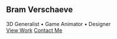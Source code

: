 <!DOCTYPE html>
<html lang="en">
<head>
  <meta charset="UTF-8">
  <meta name="viewport" content="width=device-width, initial-scale=1.0">
  <title>3D Artist & Game Animator Portfolio</title>
  <script src="https://cdn.tailwindcss.com"></script>
  <link href="https://unpkg.com/aos@2.3.1/dist/aos.css" rel="stylesheet">
  <script src="https://unpkg.com/aos@2.3.1/dist/aos.js"></script>
  <script src="https://cdn.jsdelivr.net/npm/feather-icons/dist/feather.min.js"></script>
  <script src="https://unpkg.com/feather-icons"></script>
  <script src="https://cdn.jsdelivr.net/npm/vanta@latest/dist/vanta.globe.min.js"></script>
  <style>
    .hero-section {
      height: 100vh;
      position: relative;
      overflow: hidden;
    }
    .portfolio-item {
      transition: all 0.3s ease;
    }
    .portfolio-item:hover {
      transform: translateY(-10px);
      box-shadow: 0 20px 25px -5px rgba(0, 0, 0, 0.1),
                  0 10px 10px -5px rgba(0, 0, 0, 0.04);
    }
    .skill-bar {
      height: 6px;
      border-radius: 3px;
    }
    .nav-link {
      position: relative;
    }
    .nav-link:after {
      content: '';
      position: absolute;
      width: 0;
      height: 2px;
      bottom: 0;
      left: 0;
      background-color: #3b82f6;
      transition: width 0.3s ease;
    }
    .nav-link:hover:after {
      width: 100%;
    }
  </style>
</head>
<body class="bg-gray-900 text-white">
  <!-- Hero Section -->
  <section id="hero" class="hero-section flex items-center justify-center">
    <div id="vanta-bg" class="absolute inset-0"></div>
    <div class="relative z-10 text-center px-4">
      <h1 class="text-5xl md:text-7xl font-bold mb-4" data-aos="fade-down">Bram Verschaeve</h1>
      <div class="text-xl md:text-2xl mb-8" data-aos="fade-up" data-aos-delay="100">
        <span class="text-blue-400">3D Generalist</span> • 
        <span class="text-purple-400">Game Animator</span> • 
        <span class="text-green-400">Designer</span>
      </div>
      <div class="flex justify-center space-x-4" data-aos="fade-up" data-aos-delay="200">
        <a href="#work" class="px-6 py-3 bg-blue-600 hover:bg-blue-700 rounded-full font-medium transition">View Work</a>
        <a href="#contact" class="px-6 py-3 bg-transparent border-2 border-white hover:bg-white hover:text-gray-900 rounded-full font-medium transition">Contact Me</a>
      </div>
    </div>
  </section>

  <!-- Navigation -->
  <nav class="sticky top-0 bg-gray-900 bg-opacity-90 backdrop-filter backdrop-blur-lg z-50 shadow-lg">
    <div class="w-full px-6 py-4 mx-auto">
      <div class="flex justify-between items-center">
        <div class="text-2xl font-bold">BV</div>
        <div class="hidden md:flex space-x-8">
          <a href="#work" class="nav-link">Work</a>
          <a href="#about" class="nav-link">About</a>
          <a href="#skills" class="nav-link">Skills</a>
          <a href="#contact" class="nav-link">Contact</a>
        </div>
        <button class="md:hidden focus:outline-none">
          <i data-feather="menu"></i>
        </button>
      </div>
    </div>
  </nav>

  <!-- Work Section -->
  <section id="work" class="py-20 bg-gray-800">
    <div class="w-full px-6 mx-auto">
      <h2 class="text-4xl font-bold mb-16 text-center" data-aos="fade-up">Featured Projects</h2>
      <div class="grid grid-cols-1 md:grid-cols-2 lg:grid-cols-3 gap-8">
        <!-- Project 1 -->
        <div class="portfolio-item bg-gray-700 rounded-xl overflow-hidden" data-aos="fade-up">
          <div class="h-64 bg-gradient-to-r from-blue-500 to-purple-600 flex items-center justify-center">
            <i data-feather="box" class="w-20 h-20"></i>
          </div>
          <div class="p-6">
            <h3 class="text-2xl font-bold mb-2">Character Design</h3>
            <p class="text-gray-300 mb-4">High-poly 3D character with detailed textures and rigging for game animation.</p>
            <div class="flex space-x-2">
              <span class="px-3 py-1 bg-gray-600 rounded-full text-sm">Blender</span>
              <span class="px-3 py-1 bg-gray-600 rounded-full text-sm">ZBrush</span>
              <span class="px-3 py-1 bg-gray-600 rounded-full text-sm">Substance</span>
            </div>
          </div>
        </div>
        <!-- Project 2 -->
        <div class="portfolio-item bg-gray-700 rounded-xl overflow-hidden" data-aos="fade-up" data-aos-delay="100">
          <div class="h-64 bg-gradient-to-r from-purple-500 to-pink-600 flex items-center justify-center">
            <i data-feather="film" class="w-20 h-20"></i>
          </div>
          <div class="p-6">
            <h3 class="text-2xl font-bold mb-2">Game Animation</h3>
            <p class="text-gray-300 mb-4">Fluid combat animations for an action RPG game with motion capture integration.</p>
            <div class="flex space-x-2">
              <span class="px-3 py-1 bg-gray-600 rounded-full text-sm">Maya</span>
              <span class="px-3 py-1 bg-gray-600 rounded-full text-sm">MotionBuilder</span>
              <span class="px-3 py-1 bg-gray-600 rounded-full text-sm">Unity</span>
            </div>
          </div>
        </div>
        <!-- Project 3 -->
        <div class="portfolio-item bg-gray-700 rounded-xl overflow-hidden" data-aos="fade-up" data-aos-delay="200">
          <div class="h-64 bg-gradient-to-r from-green-500 to-teal-600 flex items-center justify-center">
            <i data-feather="layout" class="w-20 h-20"></i>
          </div>
          <div class="p-6">
            <h3 class="text-2xl font-bold mb-2">Environment Art</h3>
            <p class="text-gray-300 mb-4">Modular sci-fi environment with dynamic lighting and particle effects.</p>
            <div class="flex space-x-2">
              <span class="px-3 py-1 bg-gray-600 rounded-full text-sm">Unreal Engine</span>
              <span class="px-3 py-1 bg-gray-600 rounded-full text-sm">Substance</span>
              <span class="px-3 py-1 bg-gray-600 rounded-full text-sm">Quixel</span>
            </div>
          </div>
        </div>
      </div>
      <div class="text-center mt-12" data-aos="fade-up">
        <a href="#" class="inline-flex items-center px-6 py-3 border-2 border-white rounded-full font-medium hover:bg-white hover:text-gray-900 transition">
          View All Projects
          <i data-feather="arrow-right" class="ml-2"></i>
        </a>
      </div>
    </div>
  </section>

  <!-- About Section -->
  <section id="about" class="py-20 bg-gray-900">
    <div class="w-full px-6 mx-auto">
      <div class="flex flex-col lg:flex-row items-center">
        <div class="lg:w-1/2 mb-12 lg:mb-0" data-aos="fade-right">
          <div class="relative">
            <div class="w-64 h-64 bg-blue-500 rounded-full mx-auto lg:mx-0"></div>
            <div class="absolute -bottom-4 -right-4 bg-purple-500 w-32 h-32 rounded-full"></div>
          </div>
        </div>
        <div class="lg:w-1/2 lg:pl-12" data-aos="fade-left">
          <h2 class="text-4xl font-bold mb-6">About Me</h2>
          <p class="text-gray-300 mb-6">
            I'm a passionate 3D artist and game animator with over 5 years of experience creating immersive digital experiences. 
            My journey began with traditional art and evolved into mastering 3D modeling, animation, and game design.
          </p>
          <p class="text-gray-300 mb-8">
            I specialize in bringing characters and worlds to life through meticulous attention to detail and 
            a deep understanding of movement and storytelling in interactive media.
          </p>
          <div class="flex space-x-4">
            <a href="#" class="w-10 h-10 bg-gray-700 hover:bg-blue-600 rounded-full flex items-center justify-center transition"><i data-feather="linkedin"></i></a>
            <a href="#" class="w-10 h-10 bg-gray-700 hover:bg-purple-600 rounded-full flex items-center justify-center transition"><i data-feather="instagram"></i></a>
            <a href="#" class="w-10 h-10 bg-gray-700 hover:bg-gray-600 rounded-full flex items-center justify-center transition"><i data-feather="github"></i></a>
            <a href="#" class="w-10 h-10 bg-gray-700 hover:bg-blue-400 rounded-full flex items-center justify-center transition"><i data-feather="twitter"></i></a>
          </div>
        </div>
      </div>
    </div>
  </section>

  <!-- Skills Section -->
  <section id="skills" class="py-20 bg-gray-800">
    <div class="w-full px-6 mx-auto">
      <h2 class="text-4xl font-bold mb-16 text-center" data-aos="fade-up">My Skills</h2>
      <div class="grid grid-cols-1 md:grid-cols-2 lg:grid-cols-3 gap-12">
        <!-- Skill Item -->
        <div data-aos="fade-up">
          <h3 class="text-xl font-semibold mb-4">3D Modeling</h3>
          <div class="bg-gray-600 skill-bar w-full mb-2">
            <div class="bg-blue-500 skill-bar w-11/12"></div>
          </div>
          <p class="text-gray-400 text-sm">Blender, Maya, ZBrush</p>
        </div>
        <div data-aos="fade-up" data-aos-delay="100">
          <h3 class="text-xl font-semibold mb-4">Animation</h3>
          <div class="bg-gray-600 skill-bar w-full mb-2">
            <div class="bg-green-500 skill-bar w-10/12"></div>
          </div>
          <p class="text-gray-400 text-sm">Maya, Unity, MotionBuilder</p>
        </div>
        <div data-aos="fade-up" data-aos-delay="200">
          <h3 class="text-xl font-semibold mb-4">Texturing</h3>
          <div class="bg-gray-600 skill-bar w-full mb-2">
            <div class="bg-purple-500 skill-bar w-9/12"></div>
          </div>
          <p class="text-gray-400 text-sm">Substance Painter, Photoshop</p>
        </div>
        <div data-aos="fade-up">
          <h3 class="text-xl font-semibold mb-4">Game Engines</h3>
          <div class="bg-gray-600 skill-bar w-full mb-2">
            <div class="bg-yellow-500 skill-bar w-10/12"></div>
          </div>
          <p class="text-gray-400 text-sm">Unreal Engine, Unity</p>
        </div>
        <div data-aos="fade-up" data-aos-delay="100">
          <h3 class="text-xl font-semibold mb-4">Rigging</h3>
          <div class="bg-gray-600 skill-bar w-full mb-2">
            <div class="bg-pink-500 skill-bar w-8/12"></div>
          </div>
          <p class="text-gray-400 text-sm">Blender, Maya</p>
        </div>
        <div data-aos="fade-up" data-aos-delay="200">
          <h3 class="text-xl font-semibold mb-4">Design</h3>
          <div class="bg-gray-600 skill-bar w-full mb-2">
            <div class="bg-teal-500 skill-bar w-9/12"></div>
          </div>
          <p class="text-gray-400 text-sm">Illustrator, Figma</p>
        </div>
      </div>
    </div>
  </section>

  <!-- Contact Section -->
  <section id="contact" class="py-20 bg-gray-900">
    <div class="w-full px-6 mx-auto">
      <h2 class="text-4xl font-bold mb-16 text-center" data-aos="fade-up">Get In Touch</h2>
      <div class="grid grid-cols-1 lg:grid-cols-2 gap-12">
        <div data-aos="fade-right">
          <h3 class="text-2xl font-semibold mb-4">Contact Information</h3>
          <p class="text-gray-400 mb-6">Feel free to reach out for collaborations or just a friendly hello 👋</p>
          <div class="space-y-4">
            <div class="flex items-center space-x-3">
              <i data-feather="mail"></i>
              <span>your.email@example.com</span>
            </div>
            <div class="flex items-center space-x-3">
              <i data-feather="phone"></i>
              <span>+32 123 456 789</span>
            </div>
            <div class="flex items-center space-x-3">
              <i data-feather="map-pin"></i>
              <span>Ghent, Belgium</span>
            </div>
          </div>
        </div>
        <div data-aos="fade-left">
          <form class="space-y-6">
            <div>
              <label for="name" class="block mb-2">Name</label>
              <input type="text" id="name" class="w-full px-4 py-2 rounded-lg bg-gray-800 border border-gray-700 focus:border-blue-500 focus:ring-2 focus:ring-blue-500 outline-none">
            </div>
            <div>
              <label for="email" class="block mb-2">Email</label>
              <input type="email" id="email" class="w-full px-4 py-2 rounded-lg bg-gray-800 border border-gray-700 focus:border-blue-500 focus:ring-2 focus:ring-blue-500 outline-none">
            </div>
            <div>
              <label for="message" class="block mb-2">Message</label>
              <textarea id="message" rows="5" class="w-full px-4 py-2 rounded-lg bg-gray-800 border border-gray-700 focus:border-blue-500 focus:ring-2 focus:ring-blue-500 outline-none"></textarea>
            </div>
            <button type="submit" class="px-6 py-3 bg-blue-600 hover:bg-blue-700 rounded-full font-medium transition">Send Message</button>
          </form>
        </div>
      </div>
    </div>
  </section>

  <!-- Footer -->
  <footer class="bg-gray-800 py-8 text-center">
    <p class="text-gray-400">&copy; 2025 Bram Verschaeve. All rights reserved.</p>
  </footer>

  <script>
    AOS.init();
    feather.replace();
    VANTA.GLOBE({
      el: "#vanta-bg",
      mouseControls: true,
      touchControls: true,
      minHeight: 200.00,
      minWidth: 200.00,
      scale: 1.00,
      scaleMobile: 1.00,
      color: 0x3b82f6,
      backgroundColor: 0x111827
    })
  </script>
</body>
</html>
